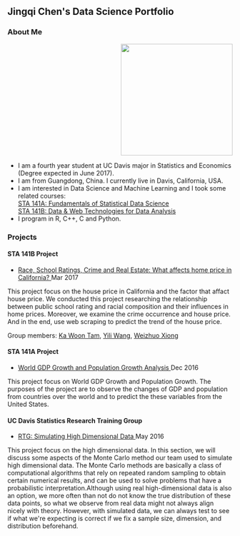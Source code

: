 ## Jingqi Chen's Data Science Portfolio

### About Me
<p align="right">
<img src="http://cjacquelineq.github.io/profile.jpg" width="250">
</p>

- I am a fourth year student at UC Davis major in Statistics and Economics (Degree expected in June 2017).  
- I am from Guangdong, China. I currently live in Davis, California, USA.
- I am interested in Data Science and Machine Learning and I took some related courses:  
  [STA 141A: Fundamentals of Statistical Data Science](https://www.stat.ucdavis.edu/courses/expanded-course-descriptions/sta-141A.html)  
  [STA 141B: Data & Web Technologies for Data Analysis](https://www.stat.ucdavis.edu/courses/expanded-course-descriptions/sta-141B.html)  
- I program in R, C++, C and Python.  


### Projects  
#### STA 141B Project
- <a href="https://cjacquelineq.github.io/STA141B-Project-House-Price/STA+141B+Project+House+Price.html"> Race, School Ratings, Crime and Real Estate: What affects home price in California?  </a>   Mar 2017  

This project focus on the house price in California and the factor that affact house price. We conducted this project researching the relationship between public school rating and racial composition and their influences in home prices. Moreover, we examine the crime occurrence and house price. And in the end, use web scraping to predict the trend of the house price.  

Group members: [Ka Woon Tam](https://kata0107.github.io/), [Yili Wang](http://yilimkad.github.io), [Weizhuo Xiong](https://wzxiong.github.io/)  

#### STA 141A Project
- <a href="https://cjacquelineq.github.io/ProjectReport.pdf"> World GDP Growth and Population Growth Analysis  </a>   Dec 2016  

This project focus on World GDP Growth and Population Growth. The purposes of the project are to observe the changes of GDP and population from countries over the world and to predict the these variables from the United States.  

#### UC Davis Statistics Research Training Group
- <a href="https://stats.libretexts.org/Core/RTG%3A_Simulating_High_Dimensional_Data/The_Monte_Carlo_Simulation_Method"> RTG: Simulating High Dimensional Data  </a>   May 2016  

This project focus on the high dimensional data. In this section, we will discuss some aspects of the Monte Carlo method our team used to simulate high dimensional data. The Monte Carlo methods are basically a class of computational algorithms that rely on repeated random sampling to obtain certain numerical results, and can be used to solve problems that have a probabilistic interpretation.Although using real high-dimensional data is also an option, we more often than not do not know the true distribution of these data points, so what we observe from real data might not always align nicely with theory. However, with simulated data, we can always test to see if what we're expecting is correct if we fix a sample size, dimension, and distribution beforehand.  



